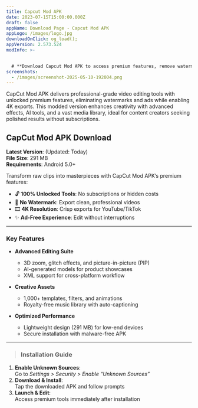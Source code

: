 ```yaml
---
title: Capcut Mod APK
date: 2023-07-15T15:00:00.000Z
draft: false
appName: Download Page - Capcut Mod APK
appLogo: /images/logo.jpg
downloadOnClick: og_load();
appVersion: 2.573.524
modInfo: >-
  

  # **Download Capcut Mod APK to access premium features, remove watermarks, and enjoy an ad-free editing experience. Perfect for creators looking for professional tools without limitations.**
screenshots:
  - /images/screenshot-2025-05-10-192004.png
---
```

CapCut Mod APK delivers professional-grade video editing tools with unlocked premium features, eliminating watermarks and ads while enabling 4K exports. This modded version enhances creativity with advanced effects, AI tools, and a vast media library, ideal for content creators seeking polished results without subscriptions.

## CapCut Mod APK Download

**Latest Version**: (Updated: Today)\
**File Size**: 291 MB\
**Requirements**: Android 5.0+

Transform raw clips into masterpieces with CapCut Mod APK’s premium features:

* 🔓 **100% Unlocked Tools**: No subscriptions or hidden costs
* 🚫 **No Watermark**: Export clean, professional videos
* 🎞️ **4K Resolution**: Crisp exports for YouTube/TikTok
* ✨ **Ad-Free Experience**: Edit without interruptions

- - -

### Key Features

* **Advanced Editing Suite**

  * 3D zoom, glitch effects, and picture-in-picture (PIP)
  * AI-generated models for product showcases
  * XML support for cross-platform workflow
* **Creative Assets**

  * 1,000+ templates, filters, and animations
  * Royalty-free music library with auto-captioning
* **Optimized Performance**

  * Lightweight design (291 MB) for low-end devices
  * Secure installation with malware-free APK

- - -

> ### Installation Guide

1. **Enable Unknown Sources**:\
   Go to *Settings > Security > Enable “Unknown Sources”*
2. **Download & Install**:\
   Tap the downloaded APK and follow prompts
3. **Launch & Edit**:\
   Access premium tools immediately after installation